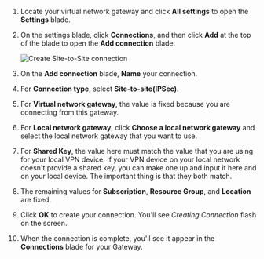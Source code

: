 1. Locate your virtual network gateway and click **All settings** to open the **Settings** blade.
2. On the settings blade, click **Connections**, and then click **Add** at the top of the blade to open the **Add connection** blade.

	![Create Site-to-Site connection](./media/vpn-gateway-add-site-to-site-connection-rm-portal/addconnect250.png)

3. On the **Add connection** blade, **Name** your connection. 
4. For **Connection type**, select **Site-to-site(IPSec)**.
5. For **Virtual network gateway**, the value is fixed because you are connecting from this gateway.
6. For **Local network gateway**, click **Choose a local network gateway** and select the local network gateway that you want to use. 
7. For **Shared Key**, the value here must match the value that you are using for your local VPN device. If your VPN device on your local network doesn't provide a shared key, you can make one up and input it here and on your local device. The important thing is that they both match.
8. The remaining values for **Subscription**, **Resource Group**, and **Location** are fixed.
9. Click **OK** to create your connection. You'll see *Creating Connection* flash on the screen.
10. When the connection is complete, you'll see it appear in the **Connections** blade for your Gateway.


